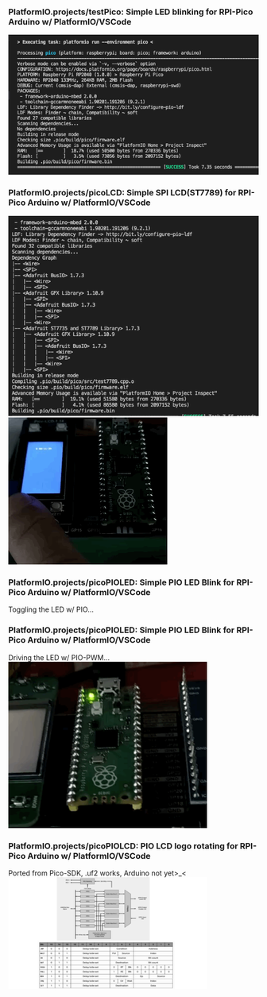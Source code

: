 
### PlatformIO.projects/testPico: Simple LED blinking for RPI-Pico Arduino w/ PlatformIO/VSCode<br>
<img src="PlatformIO_testPico.png" width=640> 

### PlatformIO.projects/picoLCD: Simple SPI LCD(ST7789) for RPI-Pico Arduino w/ PlatformIO/VSCode<br>
<img src="PicoLCDbuild0528.png" width=640> <img src="https://github.com/jmysu/RPi-Pico/blob/main/pic/PicoLCD7789_0528.gif" width=320>

### PlatformIO.projects/picoPIOLED: Simple PIO LED Blink for RPI-Pico Arduino w/ PlatformIO/VSCode<br>
Toggling the LED w/ PIO...<br>
### PlatformIO.projects/picoPIOLED: Simple PIO LED Blink for RPI-Pico Arduino w/ PlatformIO/VSCode<br>
Driving the LED w/ PIO-PWM...<br>
<img src="picoPWM.gif" width=400>
### PlatformIO.projects/picoPIOLCD: PIO LCD logo rotating for RPI-Pico Arduino w/ PlatformIO/VSCode<br>
Ported from Pico-SDK, .uf2 works, Arduino not yet>_<<br>
<img src="PicoPIO.png" width=400>
